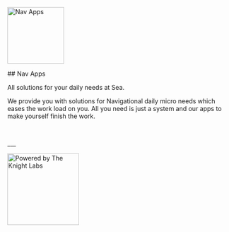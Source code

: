 <p><a href="https://navapps.theknightlabs.com/" title="Nav Apps" color="#e35e4f" size="4"><img src="https://cdn.rawgit.com/NavApps/navapps.github.io/master/assets/custom/img/logo-badge.png" width="128" alt="Nav Apps"></a></p>
## Nav Apps
<p>All solutions for your daily needs at Sea. 

We provide you with solutions for Navigational daily micro needs which eases the work load on you. All you need is just a system and our apps to make yourself finish the work.</p>
<p>&nbsp;</p>
___
<p><a href="https://theknightlabs.github.io" title="The Knight Labs"><img src="https://cdn.rawgit.com/NavApps/navapps.github.io/master/assets/custom/img/tkl-badge.png" width="162" alt="Powered by The Knight Labs"></a></p>
